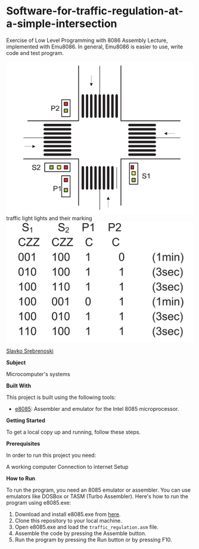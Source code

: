 # Software-for-traffic-regulation-at-a-simple-intersection


Exercise of Low Level Programming with 8086 Assembly Lecture, implemented with Emu8086.
In general, Emu8086 is easier to use, write code and test program. 

![Screenshot (1)](https://github.com/slavko444/Software-for-traffic-regulation-at-a-simple-intersection/blob/main/Traffic%20light%20lights%20and%20their%20marking.png)
traffic light lights and their marking
![Screenshot (2)](https://github.com/slavko444/Software-for-traffic-regulation-at-a-simple-intersection/blob/main/Ligth%20logic.png)




[Slavko Srebrenoski ](https://github.com/slavko444)


**Subject**

Microcomputer's systems

**Built With**

This project is built using the following tools:

- [e8085](https://emu8086-microprocessor-emulator.en.softonic.com/): Assembler and emulator for the Intel 8085 microprocessor.

**Getting Started**

To get a local copy up and running, follow these steps.

**Prerequisites**

In order to run this project you need:

A working computer
Connection to internet
Setup

**How to Run**

To run the program, you need an 8085 emulator or assembler. You can use emulators like DOSBox or TASM (Turbo Assembler). Here's how to run the program using e8085.exe:

1. Download and install e8085.exe from [here](https://emu8086-microprocessor-emulator.en.softonic.com/).
2. Clone this repository to your local machine.
3. Open e8085.exe and load the `traffic_regulation.asm` file.
4. Assemble the code by pressing the Assemble button.
5. Run the program by pressing the Run button or by pressing F10.
